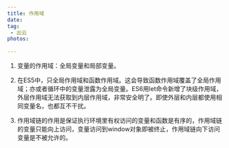 ```yaml
---
title: 作用域
date:
tag:
 - 出云
photos:
 
---
```

<!-- 引言（简介） -->
  
<!--more-->

<!-- 详细内容 -->
  1. 变量的作用域：全局变量和局部变量。 
  2. 在ES5中，只全局作用域和函数作用域。这会导致函数作用域覆盖了全局作用域；亦或者循环中的变量泄露为全局变量。ES6用let命令新增了块级作用域，外层作用域无法获取到内层作用域，非常安全明了。即使外层和内层都使用相同变量名，也都互不干扰。

  3. 作用域链的作用是保证执行环境里有权访问的变量和函数是有序的，作用域链的变量只能向上访问，变量访问到window对象即被终止，作用域链向下访问变量是不被允许的。
